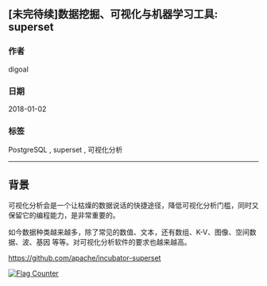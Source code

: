 ## [未完待续]数据挖掘、可视化与机器学习工具: superset
                        
### 作者                        
digoal                        
                        
### 日期                        
2018-01-02                       
                        
### 标签                        
PostgreSQL , superset , 可视化分析  
                        
----                        
                        
## 背景     
可视化分析会是一个让枯燥的数据说话的快捷途径，降低可视化分析门槛，同时又保留它的编程能力，是非常重要的。

如今数据种类越来越多，除了常见的数值、文本，还有数组、K-V、图像、空间数据、波、基因   等等。对可视化分析软件的要求也越来越高。
  
  
https://github.com/apache/incubator-superset  
  
<a rel="nofollow" href="http://info.flagcounter.com/h9V1"  ><img src="http://s03.flagcounter.com/count/h9V1/bg_FFFFFF/txt_000000/border_CCCCCC/columns_2/maxflags_12/viewers_0/labels_0/pageviews_0/flags_0/"  alt="Flag Counter"  border="0"  ></a>  
  
